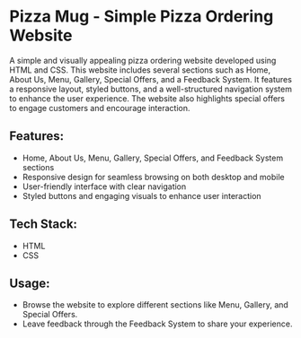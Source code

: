 # Pizza Mug - Simple Pizza Ordering Website

A simple and visually appealing pizza ordering website developed using HTML and CSS. This website includes several sections such as Home, About Us, Menu, Gallery, Special Offers, and a Feedback System. It features a responsive layout, styled buttons, and a well-structured navigation system to enhance the user experience. The website also highlights special offers to engage customers and encourage interaction.

## Features:
- Home, About Us, Menu, Gallery, Special Offers, and Feedback System sections
- Responsive design for seamless browsing on both desktop and mobile
- User-friendly interface with clear navigation
- Styled buttons and engaging visuals to enhance user interaction

## Tech Stack:
- HTML
- CSS

## Usage:
- Browse the website to explore different sections like Menu, Gallery, and Special Offers.
- Leave feedback through the Feedback System to share your experience.

